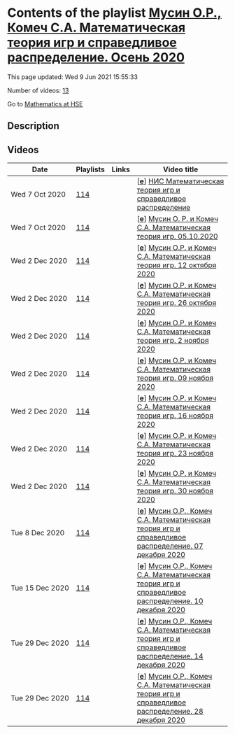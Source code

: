 # Contents of the playlist [Мусин О.Р., Комеч С.А. Математическая теория игр и справедливое распределение. Осень 2020](https://www.youtube.com/playlist?list=PLq3E5oubNNoCgag2YRpTXw3WebCmF2gKH)

This page updated: Wed 9 Jun 2021 15:55:33

Number of videos: [13](#videos)

Go to [Mathematics at HSE](../README.md)

## Description



## Videos

|Date|Playlists|Links|Video title|
|---|---|---|---|
| Wed&nbsp;7&nbsp;Oct&nbsp;2020 | [114](../playlists/114 "Мусин О.Р., Комеч С.А. Математическая теория игр и справедливое распределение. Осень 2020") |  | [[**e**](https://studio.youtube.com/video/5Q-OQqNxr28/edit "Edit")] [НИС Математическая теория игр и справедливое распределение](https://www.youtube.com/watch?v=5Q-OQqNxr28&list=PLq3E5oubNNoCgag2YRpTXw3WebCmF2gKH) |
| Wed&nbsp;7&nbsp;Oct&nbsp;2020 | [114](../playlists/114 "Мусин О.Р., Комеч С.А. Математическая теория игр и справедливое распределение. Осень 2020") |  | [[**e**](https://studio.youtube.com/video/v1MdW5XM32k/edit "Edit")] [Мусин О. Р. и Комеч С.А. Математическая теория игр.  05.10.2020](https://www.youtube.com/watch?v=v1MdW5XM32k&list=PLq3E5oubNNoCgag2YRpTXw3WebCmF2gKH) |
| Wed&nbsp;2&nbsp;Dec&nbsp;2020 | [114](../playlists/114 "Мусин О.Р., Комеч С.А. Математическая теория игр и справедливое распределение. Осень 2020") |  | [[**e**](https://studio.youtube.com/video/JHyj1-y9Rb0/edit "Edit")] [Мусин О.Р. и Комеч С.А. Математическая теория игр. 12 октября 2020](https://www.youtube.com/watch?v=JHyj1-y9Rb0&list=PLq3E5oubNNoCgag2YRpTXw3WebCmF2gKH) |
| Wed&nbsp;2&nbsp;Dec&nbsp;2020 | [114](../playlists/114 "Мусин О.Р., Комеч С.А. Математическая теория игр и справедливое распределение. Осень 2020") |  | [[**e**](https://studio.youtube.com/video/UzFpf77vvZs/edit "Edit")] [Мусин О.Р. и Комеч С.А. Математическая теория игр. 26 октября 2020](https://www.youtube.com/watch?v=UzFpf77vvZs&list=PLq3E5oubNNoCgag2YRpTXw3WebCmF2gKH) |
| Wed&nbsp;2&nbsp;Dec&nbsp;2020 | [114](../playlists/114 "Мусин О.Р., Комеч С.А. Математическая теория игр и справедливое распределение. Осень 2020") |  | [[**e**](https://studio.youtube.com/video/cWMUxXfqvn0/edit "Edit")] [Мусин О.Р. и Комеч С.А. Математическая теория игр. 2 ноября 2020](https://www.youtube.com/watch?v=cWMUxXfqvn0&list=PLq3E5oubNNoCgag2YRpTXw3WebCmF2gKH "Доклад М.Л. Бланка &#34;Демократическое и справедливое деление&#34;") |
| Wed&nbsp;2&nbsp;Dec&nbsp;2020 | [114](../playlists/114 "Мусин О.Р., Комеч С.А. Математическая теория игр и справедливое распределение. Осень 2020") |  | [[**e**](https://studio.youtube.com/video/KSC1VtRbkNc/edit "Edit")] [Мусин О.Р. и Комеч С.А. Математическая теория игр. 09 ноября 2020](https://www.youtube.com/watch?v=KSC1VtRbkNc&list=PLq3E5oubNNoCgag2YRpTXw3WebCmF2gKH) |
| Wed&nbsp;2&nbsp;Dec&nbsp;2020 | [114](../playlists/114 "Мусин О.Р., Комеч С.А. Математическая теория игр и справедливое распределение. Осень 2020") |  | [[**e**](https://studio.youtube.com/video/OsJtRVIClIo/edit "Edit")] [Мусин О.Р. и Комеч С.А. Математическая теория игр. 16 ноября 2020](https://www.youtube.com/watch?v=OsJtRVIClIo&list=PLq3E5oubNNoCgag2YRpTXw3WebCmF2gKH) |
| Wed&nbsp;2&nbsp;Dec&nbsp;2020 | [114](../playlists/114 "Мусин О.Р., Комеч С.А. Математическая теория игр и справедливое распределение. Осень 2020") |  | [[**e**](https://studio.youtube.com/video/m_SWGfPrVAw/edit "Edit")] [Мусин О.Р. и Комеч С.А. Математическая теория игр. 23 ноября 2020](https://www.youtube.com/watch?v=m_SWGfPrVAw&list=PLq3E5oubNNoCgag2YRpTXw3WebCmF2gKH) |
| Wed&nbsp;2&nbsp;Dec&nbsp;2020 | [114](../playlists/114 "Мусин О.Р., Комеч С.А. Математическая теория игр и справедливое распределение. Осень 2020") |  | [[**e**](https://studio.youtube.com/video/kG6zVhM2AzE/edit "Edit")] [Мусин О.Р. и Комеч С.А. Математическая теория игр. 30 ноября 2020](https://www.youtube.com/watch?v=kG6zVhM2AzE&list=PLq3E5oubNNoCgag2YRpTXw3WebCmF2gKH) |
| Tue&nbsp;8&nbsp;Dec&nbsp;2020 | [114](../playlists/114 "Мусин О.Р., Комеч С.А. Математическая теория игр и справедливое распределение. Осень 2020") |  | [[**e**](https://studio.youtube.com/video/WBpcmmoeRbw/edit "Edit")] [Мусин О.Р., Комеч С.А. Математическая теория игр и справедливое распределение. 07 декабря 2020](https://www.youtube.com/watch?v=WBpcmmoeRbw&list=PLq3E5oubNNoCgag2YRpTXw3WebCmF2gKH) |
| Tue&nbsp;15&nbsp;Dec&nbsp;2020 | [114](../playlists/114 "Мусин О.Р., Комеч С.А. Математическая теория игр и справедливое распределение. Осень 2020") |  | [[**e**](https://studio.youtube.com/video/3s_ba-QBiyQ/edit "Edit")] [Мусин О.Р., Комеч С.А. Математическая теория игр и справедливое распределение. 10 декабря 2020](https://www.youtube.com/watch?v=3s_ba-QBiyQ&list=PLq3E5oubNNoCgag2YRpTXw3WebCmF2gKH "Доклады") |
| Tue&nbsp;29&nbsp;Dec&nbsp;2020 | [114](../playlists/114 "Мусин О.Р., Комеч С.А. Математическая теория игр и справедливое распределение. Осень 2020") |  | [[**e**](https://studio.youtube.com/video/aqDqbmiq-ao/edit "Edit")] [Мусин О.Р., Комеч С.А. Математическая теория игр и справедливое распределение. 14 декабря 2020](https://www.youtube.com/watch?v=aqDqbmiq-ao&list=PLq3E5oubNNoCgag2YRpTXw3WebCmF2gKH) |
| Tue&nbsp;29&nbsp;Dec&nbsp;2020 | [114](../playlists/114 "Мусин О.Р., Комеч С.А. Математическая теория игр и справедливое распределение. Осень 2020") |  | [[**e**](https://studio.youtube.com/video/tacCd05hRYo/edit "Edit")] [Мусин О.Р., Комеч С.А. Математическая теория игр и справедливое распределение. 28 декабря 2020](https://www.youtube.com/watch?v=tacCd05hRYo&list=PLq3E5oubNNoCgag2YRpTXw3WebCmF2gKH) |
